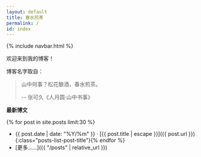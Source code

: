 ```yaml
---
layout: default
title: 春水煎茶
permalink: /
id: index
---
```


{% include navbar.html %}

欢迎来到我的博客！

博客名字取自：

> 山中何事？松花酿酒，春水煎茶。
>
> -- 张可久《人月圆·山中书事》

**最新博文**

{% for post in site.posts limit:30 %}
* <span class="post-date-container"><span class="posts-list-post-date">{{ post.date | date: "%Y/%m" }}</span> ·</span>
  [{{ post.title | escape }}]({{ post.url }}){:class="posts-list-post-title"}{% endfor %}
* [更多......]({{ "/posts" | relative_url }})
